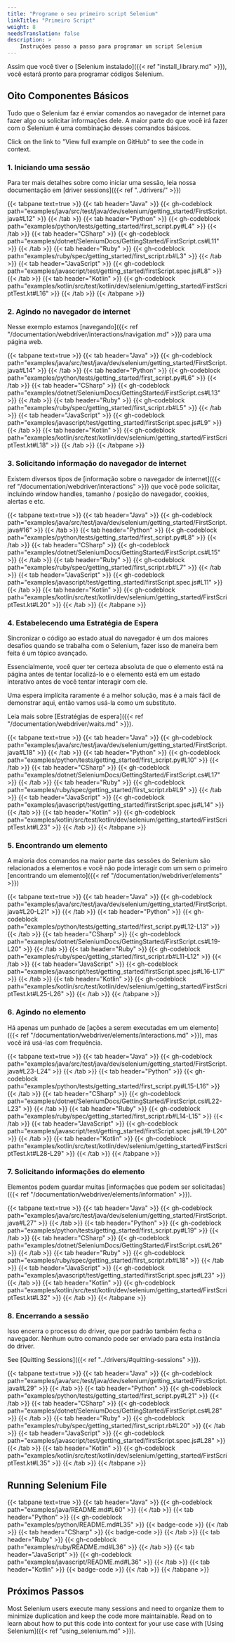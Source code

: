 ```yaml
---
title: "Programe o seu primeiro script Selenium"
linkTitle: "Primeiro Script"
weight: 8
needsTranslation: false
description: >
    Instruções passo a passo para programar um script Selenium
---
```


Assim que você tiver o [Selenium instalado]({{< ref "install_library.md" >}}), 
você estará pronto para programar códigos Selenium.

## Oito Componentes Básicos
Tudo que o Selenium faz é enviar comandos ao navegador de internet para fazer algo ou solicitar informações dele.
A maior parte do que você irá fazer com o Selenium é uma combinação desses comandos básicos.

Click on the link to "View full example on GitHub" to see the code in context.

### 1. Iniciando uma sessão
Para ter mais detalhes sobre como iniciar uma sessão, leia nossa documentação em [driver sessions]({{< ref "../drivers/" >}})

{{< tabpane text=true >}}
{{< tab header="Java" >}}
{{< gh-codeblock path="examples/java/src/test/java/dev/selenium/getting_started/FirstScript.java#L12" >}}
{{< /tab >}}
{{< tab header="Python" >}}
{{< gh-codeblock path="examples/python/tests/getting_started/first_script.py#L4" >}}
{{< /tab >}}
{{< tab header="CSharp" >}}
{{< gh-codeblock path="examples/dotnet/SeleniumDocs/GettingStarted/FirstScript.cs#L11" >}}
{{< /tab >}}
{{< tab header="Ruby" >}}
{{< gh-codeblock path="examples/ruby/spec/getting_started/first_script.rb#L3" >}}
{{< /tab >}}
{{< tab header="JavaScript" >}}
{{< gh-codeblock path="examples/javascript/test/getting_started/firstScript.spec.js#L8" >}}
{{< /tab >}}
{{< tab header="Kotlin" >}}
{{< gh-codeblock path="examples/kotlin/src/test/kotlin/dev/selenium/getting_started/FirstScriptTest.kt#L16" >}}
{{< /tab >}}
{{< /tabpane >}}

### 2. Agindo no navegador de internet
Nesse exemplo estamos [navegando]({{< ref "/documentation/webdriver/interactions/navigation.md" >}}) para uma página web. 

{{< tabpane text=true >}}
{{< tab header="Java" >}}
{{< gh-codeblock path="examples/java/src/test/java/dev/selenium/getting_started/FirstScript.java#L14" >}}
{{< /tab >}}
{{< tab header="Python" >}}
{{< gh-codeblock path="examples/python/tests/getting_started/first_script.py#L6" >}}
{{< /tab >}}
{{< tab header="CSharp" >}}
{{< gh-codeblock path="examples/dotnet/SeleniumDocs/GettingStarted/FirstScript.cs#L13" >}}
{{< /tab >}}
{{< tab header="Ruby" >}}
{{< gh-codeblock path="examples/ruby/spec/getting_started/first_script.rb#L5" >}}
{{< /tab >}}
{{< tab header="JavaScript" >}}
{{< gh-codeblock path="examples/javascript/test/getting_started/firstScript.spec.js#L9" >}}
{{< /tab >}}
{{< tab header="Kotlin" >}}
{{< gh-codeblock path="examples/kotlin/src/test/kotlin/dev/selenium/getting_started/FirstScriptTest.kt#L18" >}}
{{< /tab >}}
{{< /tabpane >}}

### 3. Solicitando informação do navegador de internet
Existem diversos tipos de [informação sobre o navegador de internet]({{< ref "/documentation/webdriver/interactions" >}}) que você
pode solicitar, incluindo window handles, tamanho / posição do navegador, cookies, alertas e etc.

{{< tabpane text=true >}}
{{< tab header="Java" >}}
{{< gh-codeblock path="examples/java/src/test/java/dev/selenium/getting_started/FirstScript.java#16" >}}
{{< /tab >}}
{{< tab header="Python" >}}
{{< gh-codeblock path="examples/python/tests/getting_started/first_script.py#L8" >}}
{{< /tab >}}
{{< tab header="CSharp" >}}
{{< gh-codeblock path="examples/dotnet/SeleniumDocs/GettingStarted/FirstScript.cs#L15" >}}
{{< /tab >}}
{{< tab header="Ruby" >}}
{{< gh-codeblock path="examples/ruby/spec/getting_started/first_script.rb#L7" >}}
{{< /tab >}}
{{< tab header="JavaScript" >}}
{{< gh-codeblock path="examples/javascript/test/getting_started/firstScript.spec.js#L11" >}}
{{< /tab >}}
{{< tab header="Kotlin" >}}
{{< gh-codeblock path="examples/kotlin/src/test/kotlin/dev/selenium/getting_started/FirstScriptTest.kt#L20" >}}
{{< /tab >}}
{{< /tabpane >}}

### 4. Estabelecendo uma Estratégia de Espera

Sincronizar o código ao estado atual do navegador é um dos maiores 
desafios 
quando se trabalha com o Selenium, fazer isso de maneira bem feita é um tópico avançado.

Essencialmente, você quer ter certeza absoluta de que o elemento está na página antes de tentar localizá-lo
e o elemento está em um estado interativo antes de você tentar interagir com ele.

Uma espera implícita raramente é a melhor solução, mas é a mais fácil de demonstrar aqui, então
vamos usá-la como um substituto. 

Leia mais sobre [Estratégias de espera]({{< ref "/documentation/webdriver/waits.md" >}}).

{{< tabpane text=true >}}
{{< tab header="Java" >}}
{{< gh-codeblock path="examples/java/src/test/java/dev/selenium/getting_started/FirstScript.java#L18" >}}
{{< /tab >}}
{{< tab header="Python" >}}
{{< gh-codeblock path="examples/python/tests/getting_started/first_script.py#L10" >}}
{{< /tab >}}
{{< tab header="CSharp" >}}
{{< gh-codeblock path="examples/dotnet/SeleniumDocs/GettingStarted/FirstScript.cs#L17" >}}
{{< /tab >}}
{{< tab header="Ruby" >}}
{{< gh-codeblock path="examples/ruby/spec/getting_started/first_script.rb#L9" >}}
{{< /tab >}}
{{< tab header="JavaScript" >}}
{{< gh-codeblock path="examples/javascript/test/getting_started/firstScript.spec.js#L14" >}}
{{< /tab >}}
{{< tab header="Kotlin" >}}
{{< gh-codeblock path="examples/kotlin/src/test/kotlin/dev/selenium/getting_started/FirstScriptTest.kt#L23" >}}
{{< /tab >}}
{{< /tabpane >}}

### 5. Encontrando um elemento
A maioria dos comandos na maior parte das sessões do Selenium são relacionados a elementos e você não pode 
interagir
com um sem o primeiro [encontrando um elemento]({{< ref "/documentation/webdriver/elements" >}})

{{< tabpane text=true >}}
{{< tab header="Java" >}}
{{< gh-codeblock path="examples/java/src/test/java/dev/selenium/getting_started/FirstScript.java#L20-L21" >}}
{{< /tab >}}
{{< tab header="Python" >}}
{{< gh-codeblock path="examples/python/tests/getting_started/first_script.py#L12-L13" >}}
{{< /tab >}}
{{< tab header="CSharp" >}}
{{< gh-codeblock path="examples/dotnet/SeleniumDocs/GettingStarted/FirstScript.cs#L19-L20" >}}
{{< /tab >}}
{{< tab header="Ruby" >}}
{{< gh-codeblock path="examples/ruby/spec/getting_started/first_script.rb#L11-L12" >}}
{{< /tab >}}
{{< tab header="JavaScript" >}}
{{< gh-codeblock path="examples/javascript/test/getting_started/firstScript.spec.js#L16-L17" >}}
{{< /tab >}}
{{< tab header="Kotlin" >}}
{{< gh-codeblock path="examples/kotlin/src/test/kotlin/dev/selenium/getting_started/FirstScriptTest.kt#L25-L26" >}}
{{< /tab >}}
{{< /tabpane >}}

### 6. Agindo no elemento
Há apenas um punhado de [ações a serem executadas em um elemento]({{< ref "/documentation/webdriver/elements/interactions.md" >}}),
mas você irá usá-las com frequência.

{{< tabpane text=true >}}
{{< tab header="Java" >}}
{{< gh-codeblock path="examples/java/src/test/java/dev/selenium/getting_started/FirstScript.java#L23-L24" >}}
{{< /tab >}}
{{< tab header="Python" >}}
{{< gh-codeblock path="examples/python/tests/getting_started/first_script.py#L15-L16" >}}
{{< /tab >}}
{{< tab header="CSharp" >}}
{{< gh-codeblock path="examples/dotnet/SeleniumDocs/GettingStarted/FirstScript.cs#L22-L23" >}}
{{< /tab >}}
{{< tab header="Ruby" >}}
{{< gh-codeblock path="examples/ruby/spec/getting_started/first_script.rb#L14-L15" >}}
{{< /tab >}}
{{< tab header="JavaScript" >}}
{{< gh-codeblock path="examples/javascript/test/getting_started/firstScript.spec.js#L19-L20" >}}
{{< /tab >}}
{{< tab header="Kotlin" >}}
{{< gh-codeblock path="examples/kotlin/src/test/kotlin/dev/selenium/getting_started/FirstScriptTest.kt#L28-L29" >}}
{{< /tab >}}
{{< /tabpane >}}

### 7. Solicitando informações do elemento
Elementos podem guardar muitas [informações que podem ser solicitadas]({{< ref "/documentation/webdriver/elements/information" >}}).

{{< tabpane text=true >}}
{{< tab header="Java" >}}
{{< gh-codeblock path="examples/java/src/test/java/dev/selenium/getting_started/FirstScript.java#L27" >}}
{{< /tab >}}
{{< tab header="Python" >}}
{{< gh-codeblock path="examples/python/tests/getting_started/first_script.py#L19" >}}
{{< /tab >}}
{{< tab header="CSharp" >}}
{{< gh-codeblock path="examples/dotnet/SeleniumDocs/GettingStarted/FirstScript.cs#L26" >}}
{{< /tab >}}
{{< tab header="Ruby" >}}
{{< gh-codeblock path="examples/ruby/spec/getting_started/first_script.rb#L18" >}}
{{< /tab >}}
{{< tab header="JavaScript" >}}
{{< gh-codeblock path="examples/javascript/test/getting_started/firstScript.spec.js#L23" >}}
{{< /tab >}}
{{< tab header="Kotlin" >}}
{{< gh-codeblock path="examples/kotlin/src/test/kotlin/dev/selenium/getting_started/FirstScriptTest.kt#L32" >}}
{{< /tab >}}
{{< /tabpane >}}

### 8. Encerrando a sessão

Isso encerra o processo do driver, que por padrão também fecha o navegador.
Nenhum outro comando pode ser enviado para esta instância do driver.

See [Quitting Sessions]({{< ref "../drivers/#quitting-sessions" >}}).

{{< tabpane text=true >}}
{{< tab header="Java" >}}
{{< gh-codeblock path="examples/java/src/test/java/dev/selenium/getting_started/FirstScript.java#L29" >}}
{{< /tab >}}
{{< tab header="Python" >}}
{{< gh-codeblock path="examples/python/tests/getting_started/first_script.py#L21" >}}
{{< /tab >}}
{{< tab header="CSharp" >}}
{{< gh-codeblock path="examples/dotnet/SeleniumDocs/GettingStarted/FirstScript.cs#L28" >}}
{{< /tab >}}
{{< tab header="Ruby" >}}
{{< gh-codeblock path="examples/ruby/spec/getting_started/first_script.rb#L20" >}}
{{< /tab >}}
{{< tab header="JavaScript" >}}
{{< gh-codeblock path="examples/javascript/test/getting_started/firstScript.spec.js#L28" >}}
{{< /tab >}}
{{< tab header="Kotlin" >}}
{{< gh-codeblock path="examples/kotlin/src/test/kotlin/dev/selenium/getting_started/FirstScriptTest.kt#L35" >}}
{{< /tab >}}
{{< /tabpane >}}


## Running Selenium File

{{< tabpane text=true >}}
{{< tab header="Java" >}}
{{< gh-codeblock path="examples/java/README.md#L60" >}}
{{< /tab >}}
{{< tab header="Python" >}}
{{< gh-codeblock path="examples/python/README.md#L35" >}}
{{< badge-code >}}
{{< /tab >}}
{{< tab header="CSharp" >}}
{{< badge-code >}}
{{< /tab >}}
{{< tab header="Ruby" >}}
{{< gh-codeblock path="examples/ruby/README.md#L36" >}}
{{< /tab >}}
{{< tab header="JavaScript" >}}
{{< gh-codeblock path="examples/javascript/README.md#L36" >}}
{{< /tab >}}
{{< tab header="Kotlin" >}}
{{< badge-code >}}
{{< /tab >}}
{{< /tabpane >}}


## Próximos Passos

Most Selenium users execute many sessions and need to organize them to minimize duplication and keep the code
more maintainable. Read on to learn about how to put this code into context for your use case with
[Using Selenium]({{< ref "using_selenium.md" >}}).
